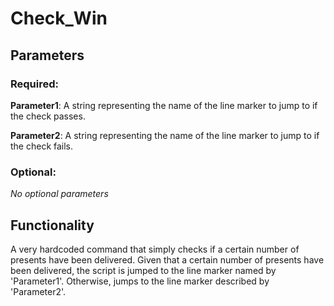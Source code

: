 # Check_Win

## Parameters

### Required:

**Parameter1**: A string representing the name of the line marker to jump to if the check passes.

**Parameter2**: A string representing the name of the line marker to jump to if the check fails.

### Optional:

*No optional parameters*

## Functionality

A very hardcoded command that simply checks if a certain number of presents have been delivered. Given that a certain number of presents have been delivered, the script is jumped to the line marker named by 'Parameter1'. Otherwise, jumps to the line marker described by 'Parameter2'.